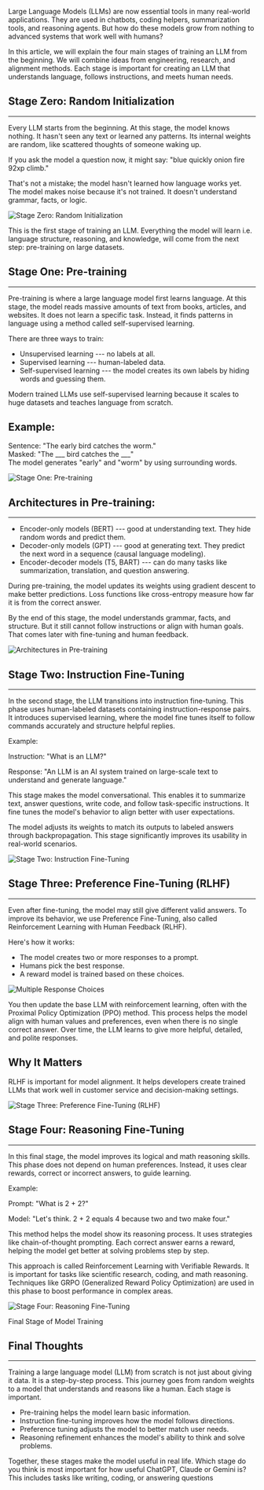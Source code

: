 Large Language Models (LLMs) are now essential tools in many real-world applications. They are used in chatbots, coding helpers, summarization tools, and reasoning agents. But how do these models grow from nothing to advanced systems that work well with humans?

In this article, we will explain the four main stages of training an LLM from the beginning. We will combine ideas from engineering, research, and alignment methods. Each stage is important for creating an LLM that understands language, follows instructions, and meets human needs.

## Stage Zero: Random Initialization
---------------------------------

Every LLM starts from the beginning. At this stage, the model knows nothing. It hasn't seen any text or learned any patterns. Its internal weights are random, like scattered thoughts of someone waking up.

If you ask the model a question now, it might say: "blue quickly onion fire 92xp climb."

That's not a mistake; the model hasn't learned how language works yet. The model makes noise because it's not trained. It doesn't understand grammar, facts, or logic.


![Stage Zero: Random Initialization](https://miro.medium.com/v2/resize:fit:1400/1*6RfYZM5hjDdx9IzwccF2-A.png)


This is the first stage of training an LLM. Everything the model will learn i.e. language structure, reasoning, and knowledge, will come from the next step: pre-training on large datasets.

## Stage One: Pre-training
-----------------------

Pre-training is where a large language model first learns language. At this stage, the model reads massive amounts of text from books, articles, and websites. It does not learn a specific task. Instead, it finds patterns in language using a method called self-supervised learning.

There are three ways to train:

-   Unsupervised learning --- no labels at all.
-   Supervised learning --- human-labeled data.
-   Self-supervised learning --- the model creates its own labels by hiding words and guessing them.

Modern trained LLMs use self-supervised learning because it scales to huge datasets and teaches language from scratch.

Example:
--------

Sentence: "The early bird catches the worm."\
Masked: "The ___ bird catches the ___"\
The model generates "early" and "worm" by using surrounding words.

![Stage One: Pre-training](https://miro.medium.com/v2/resize:fit:1400/1*LuveQ_D5iyuOmUeRMED2yA.jpeg)


## Architectures in Pre-training:
------------------------------

-   Encoder-only models (BERT) --- good at understanding text. They hide random words and predict them.
-   Decoder-only models (GPT) --- good at generating text. They predict the next word in a sequence (causal language modeling).
-   Encoder-decoder models (T5, BART) --- can do many tasks like summarization, translation, and question answering.

During pre-training, the model updates its weights using gradient descent to make better predictions. Loss functions like cross-entropy measure how far it is from the correct answer.

By the end of this stage, the model understands grammar, facts, and structure. But it still cannot follow instructions or align with human goals. That comes later with fine-tuning and human feedback.


![Architectures in Pre-training](https://miro.medium.com/v2/resize:fit:1400/1*Gt2uafv8NHZMG_ZIlQOcHg.jpeg)


## Stage Two: Instruction Fine-Tuning
----------------------------------

In the second stage, the LLM transitions into instruction fine-tuning. This phase uses human-labeled datasets containing instruction-response pairs. It introduces supervised learning, where the model fine tunes itself to follow commands accurately and structure helpful replies.

Example:

Instruction: "What is an LLM?"

Response: "An LLM is an AI system trained on large-scale text to understand and generate language."

This stage makes the model conversational. This enables it to summarize text, answer questions, write code, and follow task-specific instructions. It fine tunes the model's behavior to align better with user expectations.

The model adjusts its weights to match its outputs to labeled answers through backpropagation. This stage significantly improves its usability in real-world scenarios.


![Stage Two: Instruction Fine-Tuning](https://miro.medium.com/v2/resize:fit:1400/1*wa8Jc5rLYTZVEfj1y7wY8Q.png)

## Stage Three: Preference Fine-Tuning (RLHF)
------------------------------------------

Even after fine-tuning, the model may still give different valid answers. To improve its behavior, we use Preference Fine-Tuning, also called Reinforcement Learning with Human Feedback (RLHF).

Here's how it works:

-   The model creates two or more responses to a prompt.
-   Humans pick the best response.
-   A reward model is trained based on these choices.


![Multiple Response Choices](https://miro.medium.com/v2/resize:fit:1400/1*ED5zRv1n9hn5D6XicMbVNA.png)



You then update the base LLM with reinforcement learning, often with the Proximal Policy Optimization (PPO) method. This process helps the model align with human values and preferences, even when there is no single correct answer. Over time, the LLM learns to give more helpful, detailed, and polite responses.

## Why It Matters

RLHF is important for model alignment. It helps developers create trained LLMs that work well in customer service and decision-making settings.


![Stage Three: Preference Fine-Tuning (RLHF)](https://miro.medium.com/v2/resize:fit:1400/1*E6D7tZiZdT1zdryFh6KuBQ.png)


## Stage Four: Reasoning Fine-Tuning
---------------------------------

In this final stage, the model improves its logical and math reasoning skills. This phase does not depend on human preferences. Instead, it uses clear rewards, correct or incorrect answers, to guide learning.

Example:

Prompt: "What is 2 + 2?"

Model: "Let's think. 2 + 2 equals 4 because two and two make four."

This method helps the model show its reasoning process. It uses strategies like chain-of-thought prompting. Each correct answer earns a reward, helping the model get better at solving problems step by step.

This approach is called Reinforcement Learning with Verifiable Rewards. It is important for tasks like scientific research, coding, and math reasoning. Techniques like GRPO (Generalized Reward Policy Optimization) are used in this phase to boost performance in complex areas.


![Stage Four: Reasoning Fine-Tuning](https://miro.medium.com/v2/resize:fit:1400/1*JfO8e-NFAkBSW1kprR-bnw.png)

Final Stage of Model Training

## Final Thoughts
--------------

Training a large language model (LLM) from scratch is not just about giving it data. It is a step-by-step process. This journey goes from random weights to a model that understands and reasons like a human. Each stage is important.

-   Pre-training helps the model learn basic information.
-   Instruction fine-tuning improves how the model follows directions.
-   Preference tuning adjusts the model to better match user needs.
-   Reasoning refinement enhances the model's ability to think and solve problems.

Together, these stages make the model useful in real life. Which stage do you think is most important for how useful ChatGPT, Claude or Gemini is? This includes tasks like writing, coding, or answering questions
